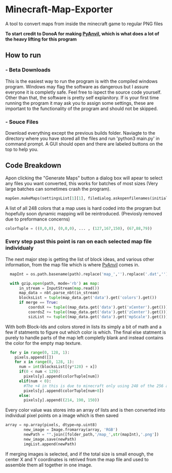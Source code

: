 # Minecraft-Map-Exporter
A tool to convert maps from inside the minecraft game to regular PNG files

**To start credit to DonoA for making [PyAnvil](https://github.com/DonoA/PyAnvilEditor), which is what does a lot of the heavy lifting for this program**

## How to run

### - Beta Downloads
This is the easiest way to run the program is with the compiled windows program. Windows may flag the software as dangerous but I assure everyone it is completly safe. Feel free to ispect the source code yourself. Other than that, the software is pretty self explanitory. If is your first time running the program it may ask you to assign some settings, these are important to the functionality of the program and should not be skipped.

### - Souce Files
Download everything except the previous builds folder. Naviagte to the directory where you have stored all the files and run 'python3 main.py' in command prompt. A GUI should open and there are labeled buttons on the top to help you.

## Code Breakdown

Apon clicking the "Generate Maps" button a dialog box will apear to select any files you want converted, this works for batches of most sizes (Very large batches can sometimes crash the program).
```python
mapGen.makeMaps(settingsList[1][1], filedialog.askopenfilenames(initialdir = settingsList[0][1], parent=mainScreen, title='Choose a file'), settingsList[2][1])
```
A list of all 248 colors that a map uses is hard coded into the program but hopefully soon dynamic mapping will be reintroduced. (Previosly removed due to preformance concerns)
```python
colorTuple = ((0,0,0), (0,0,0), ... , (127,167,150), (67,88,79))
```
### Every step past this point is ran on each selected map file individualy
The next major step is getting the list of block ideas, and various other information, from the map file which is where [PyAnvil](https://github.com/DonoA/PyAnvilEditor) comes in.
```python
  mapInt = os.path.basename(path).replace('map_','').replace('.dat','')

  with gzip.open(path, mode='rb') as map:
      in_stream = InputStream(map.read())
      map_data = nbt.parse_nbt(in_stream)      
      blocksList = tuple(map_data.get('data').get('colors').get())
      if merge == True:
          coordsX += tuple((map_data.get('data').get('xCenter').get()))
          coordsZ += tuple((map_data.get('data').get('zCenter').get()))
          sizList += tuple((map_data.get('data').get('mpScale').get()))
```
With both Block-Ids and colors stored in lists its simply a bit of math and a few if statments to figure out which color is which. The final else statment is purely to handle parts of the map left completly blank and instead contains the color for the empty map texture.
```python
  for y in range(0, 128, 1):
    pixels.append([])
    for x in range(0, 128, 1):
      num = int(blocksList[(y*128) + x])
      if(0 < num < 129):
        pixels[y].append(colorTuple[num])
      elif(num < 0):
        #The +4 in this is due to minecraft only using 248 of the 256 avalible colors
        pixels[y].append(colorTuple[num+8])
      else:
        pixels[y].append((214, 190, 150))
```
Every color value was stores into an array of lists and is then converted into individual pixel points on a image which is then saved
```python
array = np.array(pixels, dtype=np.uint8)
        new_image = Image.fromarray(array, 'RGB')
        newPath = "".join([folder_path,'/map_',str(mapInt),'.png'])
        new_image.save(newPath)
        imgList.append(newPath)
```

If merging images is selected, and if the total size is small enough, the center X and Y coordinates is retrived from the map file and used to assemble them all together in one image.
